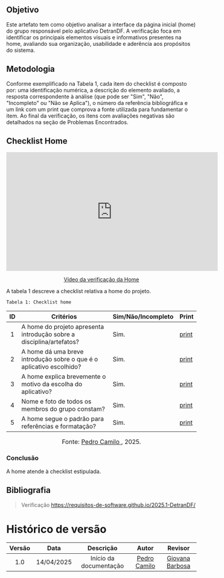 ## Objetivo

Este artefato tem como objetivo analisar a interface da página inicial (home) do grupo responsável pelo aplicativo DetranDF. A verificação foca em identificar os principais elementos visuais e informativos presentes na home, avaliando sua organização, usabilidade e aderência aos propósitos do sistema.

## Metodologia

Conforme exemplificado na Tabela 1, cada item do checklist é composto por: uma identificação numérica, a descrição do elemento avaliado, a resposta correspondente à análise (que pode ser "Sim", "Não", "Incompleto" ou "Não se Aplica"), o número da referência bibliográfica e um link com um print que comprova a fonte utilizada para fundamentar o item. Ao final da verificação, os itens com avaliações negativas são detalhados na seção de Problemas Encontrados.

## Checklist Home

<p style="text-align: center"><iframe width="560" height="315" src="https://youtu.be/LaIROGPmOyc" title="YouTube video player" frameborder="0" allow="accelerometer; autoplay; clipboard-write; encrypted-media; gyroscope; picture-in-picture; web-share" referrerpolicy="strict-origin-when-cross-origin" allowfullscreen></iframe></p>
<p style="text-align: center"><a href="https://youtu.be/LaIROGPmOyc" target="blanket">Vídeo da verificação da Home</a></p>

A tabela 1 descreve a checklist relativa a home do projeto.

    Tabela 1: Checklist home

| ID  | Critérios                                                            | Sim/Não/Incompleto | Print                                                                                       |
| :-: | -------------------------------------------------------------------- | ------------------ | ------------------------------------------------------------------------------------------- |
|  1  | A home do projeto apresenta introdução sobre a disciplina/artefatos? | Sim.               | [print](https://drive.google.com/file/d/1oqBEVEsMu8xSKef2zhDwEN1dr8JDr0IJ/view?usp=sharing) |
|  2  | A home dá uma breve introdução sobre o que é o aplicativo escolhido? | Sim.               | [print](https://drive.google.com/file/d/1oqBEVEsMu8xSKef2zhDwEN1dr8JDr0IJ/view?usp=sharing) |
|  3  | A home explica brevemente o motivo da escolha do aplicativo?         | Sim.               | [print](https://drive.google.com/file/d/1oqBEVEsMu8xSKef2zhDwEN1dr8JDr0IJ/view?usp=sharing) |
|  4  | Nome e foto de todos os membros do grupo constam?                    | Sim.               | [print](https://drive.google.com/file/d/1oqBEVEsMu8xSKef2zhDwEN1dr8JDr0IJ/view?usp=sharing) |
|  5  | A home segue o padrão para referências e formatação?                 | Sim.               | [print](https://drive.google.com/file/d/1oqBEVEsMu8xSKef2zhDwEN1dr8JDr0IJ/view?usp=sharing) |

<font size="3"><p style="text-align: center">Fonte: [Pedro Camilo ](https://github.com/PedrooCamilo), 2025.</p></font>

### Conclusão

A home atende à checklist estipulada.

## Bibliografia

> Verificação https://requisitos-de-software.github.io/2025.1-DetranDF/

# Histórico de versão

| Versão |    Data    |       Descrição        |                      Autor                       |                    Revisor                    |
| :----: | :--------: | :--------------------: | :----------------------------------------------: | :-------------------------------------------: |
|  1.0   | 14/04/2025 | Início da documentação | [Pedro Camilo ](https://github.com/PedrooCamilo) | [Giovana Barbosa ](https://github.com/gio221) |
